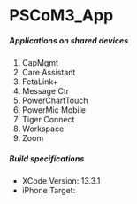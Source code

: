 # PSCoM3_App

##### Applications on shared devices #####
1) CapMgmt
2) Care Assistant
3) FetaLink+
4) Message Ctr
5) PowerChartTouch
6) PowerMic Mobile
7) Tiger Connect
8) Workspace
9) Zoom

##### Build specifications
- XCode Version: 13.3.1
- iPhone Target: 
